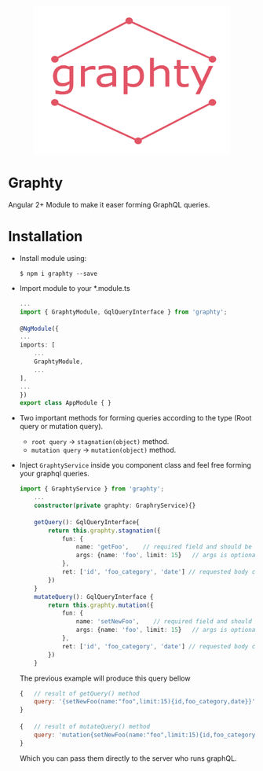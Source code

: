 
<div style="text-align: center;">
<img src="./src/images/graphty.jpg" width="400" height="300">
</div>

# Graphty

Angular 2+ Module to make it easer forming GraphQL queries.

# Installation

- Install module using:
    ```text
    $ npm i graphty --save
    ```
- Import module to your *.module.ts
    ```typescript
    ...
    import { GraphtyModule, GqlQueryInterface } from 'graphty';

    @NgModule({
    ...
    imports: [
        ...
        GraphtyModule,
        ...
    ],
    ...
    })
    export class AppModule { }

    ```
- Two important methods for forming queries according to the type (Root query or mutation query).
    - `root query` -> `stagnation(object)` method.
    - `mutation query` -> `mutation(object)` method.
- Inject `GraphtyService` inside you component class and feel free forming your graphql queries.
    ```typescript
    import { GraphtyService } from 'graphty';
        ...
        constructor(private graphty: GraphryService){}

        getQuery(): GqlQueryInterface{
            return this.graphty.stagnation({
                fun: {
                    name: 'getFoo',    // required field and should be always string
                    args: {name: 'foo', limit: 15}   // args is optional also it is auto detected when string inserted.
                },
                ret: ['id', 'foo_category', 'date'] // requested body can be nested by another query if with the same structure.
            })
        }
        mutateQuery(): GqlQueryInterface {
            return this.graphty.mutation({
                fun: {
                    name: 'setNewFoo',    // required field and should be always string
                    args: {name: 'foo', limit: 15}   // args is optional also it is auto detected when string inserted.
                },
                ret: ['id', 'foo_category', 'date'] // requested body can be nested by another query if with the same structure.
            })
        }
    ```

    The previous example will produce this query bellow

    ```javascript
    {   // result of getQuery() method
        query: '{setNewFoo(name:"foo",limit:15){id,foo_category,date}}'
    }

    {   // result of mutateQuery() method
        query: 'mutation{setNewFoo(name:"foo",limit:15){id,foo_category,date}}'
    }
    ```
    Which you can pass them directly to the server who runs graphQL.
